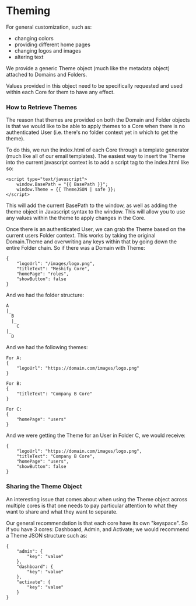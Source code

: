 # Theming

For general customization, such as:

- changing colors
- providing different home pages
- changing logos and images
- altering text

We provide a generic Theme object (much like the metadata object) attached to
Domains and Folders.

Values provided in this object need to be specifically requested and used within each
Core for them to have any effect.

### How to Retrieve Themes

The reason that themes are provided on both the Domain and Folder objects is that we would
like to be able to apply themes to a Core when there is no authenticated User (i.e. there's no
folder context yet in which to get the theme).

To do this, we run the index.html of each Core through a template generator (much like all of our 
email templates). The easiest way to insert the Theme into the current javascript context is to add
a script tag to the index.html like so: 

```
<script type="text/javascript">
    window.BasePath = "{{ BasePath }}";
    window.Theme = {{ ThemeJSON | safe }};
</script>
```

This will add the current BasePath to the window, as well as adding the theme object in Javascript syntax
to the window. This will allow you to use any values within the theme to apply changes in the Core.

Once there is an authenticated User, we can grab the Theme based on the current users Folder context. This works
by taking the original Domain.Theme and overwriting any keys within that by going down the entire Folder chain.
So if there was a Domain with Theme:

```
{
    "logoUrl": "/images/logo.png",
    "titleText": "Meshify Core",
    "homePage": "roles",
    "showButton": false
}
```

And we had the folder structure: 

```
A
|_ 
  B
  |_
    C
|_
  D
```

And we had the following themes:

```
For A:
{
    "logoUrl": "https://domain.com/images/logo.png"
}

For B:
{
    "titleText": "Company B Core"
}

For C:
{
    "homePage": "users"
}
```

And we were getting the Theme for an User in Folder C, we would receive:

```
{
    "logoUrl": "https://domain.com/images/logo.png",
    "titleText": "Company B Core",
    "homePage": "users",
    "showButton": false
}
```

### Sharing the Theme Object

An interesting issue that comes about when using the Theme object across multiple cores
is that one needs to pay particular attention to what they want to share and what they want to
separate.

Our general recommendation is that each core have its own "keyspace". So if you have 3 cores:
Dashboard, Admin, and Activate; we would recommend a Theme JSON structure such as:

```
{
    "admin": {
        "key": "value"
    },
    "dashboard": {
        "key": "value"
    },
    "activate": {
        "key": "value"
    }
}
```
